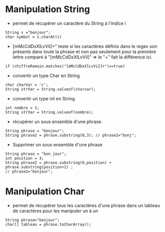 # Manipulation String

- permet de récupérer un caractère du String à l'indice i
```
String s ="bonjour";
char symbol = s.charAt(i)     
```


- [mMcCdDxXlLvViI]+" teste si les caractères définis dans le regex son présents dans toute la phrase et non pas seulement pour la première lettre comparé à "[mMcCdDxXlLvViI]" => le "+" fait la différence ici.
```
if (chiffreRomain.matches("[mMcCdDxXlLvViI]+")==true)
```


- convertir un type Char en String
```
char charVar = 'c';
String strVar = String.valueof(charvar);
```


- convertir un type int en String
```
int nombre = 1;
String strVar = String.valueof(nombre);
```


- récupérer un sous ensemble d'une phrase.
```
String phrase = "bonjour";
String phrase2 = phrase.substring(0,3); // phrase2="bonj";
```


- Supprimer un sous ensemble d'une phrase
```
String phrase = "bon jour";
int position = 3;
String phrase2 = phrase.substring(0,position) + phrase.substring(position+1) ; 
// phrase2="bonjour";
```


# Manipulation Char

- permet de récupérer tous les caractères d'une phrase dans un tableau de caractères pour les manipuler un à un
```
String phrase="bonjour";
char[] tableau = phrase.toCharArray();
```
